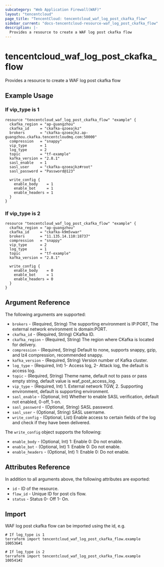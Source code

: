 ```yaml
---
subcategory: "Web Application Firewall(WAF)"
layout: "tencentcloud"
page_title: "TencentCloud: tencentcloud_waf_log_post_ckafka_flow"
sidebar_current: "docs-tencentcloud-resource-waf_log_post_ckafka_flow"
description: |-
  Provides a resource to create a WAF log post ckafka flow
---
```


# tencentcloud_waf_log_post_ckafka_flow

Provides a resource to create a WAF log post ckafka flow

## Example Usage

### If vip_type is 1

```hcl
resource "tencentcloud_waf_log_post_ckafka_flow" "example" {
  ckafka_region = "ap-guangzhou"
  ckafka_id     = "ckafka-qzoeajkz"
  brokers       = "ckafka-qzoeajkz.ap-guangzhou.ckafka.tencentcloudmq.com:50000"
  compression   = "snappy"
  vip_type      = 1
  log_type      = 2
  topic         = "tf-example"
  kafka_version = "2.8.1"
  sasl_enable   = 1
  sasl_user     = "ckafka-qzoeajkz#root"
  sasl_password = "Password@123"

  write_config {
    enable_body    = 1
    enable_bot     = 1
    enable_headers = 1
  }
}
```

### If vip_type is 2

```hcl
resource "tencentcloud_waf_log_post_ckafka_flow" "example" {
  ckafka_region = "ap-guangzhou"
  ckafka_id     = "ckafka-k9m5vwar"
  brokers       = "11.135.14.110:18737"
  compression   = "snappy"
  vip_type      = 2
  log_type      = 1
  topic         = "tf-example"
  kafka_version = "2.8.1"

  write_config {
    enable_body    = 0
    enable_bot     = 1
    enable_headers = 0
  }
}
```

## Argument Reference

The following arguments are supported:

* `brokers` - (Required, String) The supporting environment is IP:PORT, The external network environment is domain:PORT.
* `ckafka_id` - (Required, String) CKafka ID.
* `ckafka_region` - (Required, String) The region where CKafka is located for delivery.
* `compression` - (Required, String) Default to none, supports snappy, gzip, and lz4 compression, recommended snappy.
* `kafka_version` - (Required, String) Version number of Kafka cluster.
* `log_type` - (Required, Int) 1- Access log, 2- Attack log, the default is access log.
* `topic` - (Required, String) Theme name, default not to pass or pass empty string, default value is waf_post_access_log.
* `vip_type` - (Required, Int) 1. External network TGW, 2. Supporting environment, default is supporting environment.
* `sasl_enable` - (Optional, Int) Whether to enable SASL verification, default not enabled, 0-off, 1-on.
* `sasl_password` - (Optional, String) SASL password.
* `sasl_user` - (Optional, String) SASL username.
* `write_config` - (Optional, List) Enable access to certain fields of the log and check if they have been delivered.

The `write_config` object supports the following:

* `enable_body` - (Optional, Int) 1: Enable 0: Do not enable.
* `enable_bot` - (Optional, Int) 1: Enable 0: Do not enable.
* `enable_headers` - (Optional, Int) 1: Enable 0: Do not enable.

## Attributes Reference

In addition to all arguments above, the following attributes are exported:

* `id` - ID of the resource.
* `flow_id` - Unique ID for post cls flow.
* `status` - Status 0- Off 1- On.


## Import

WAF log post ckafka flow can be imported using the id, e.g.

```
# If log_type is 1
terraform import tencentcloud_waf_log_post_ckafka_flow.example 100536#1

# If log_type is 2
terraform import tencentcloud_waf_log_post_ckafka_flow.example 100541#2
```

